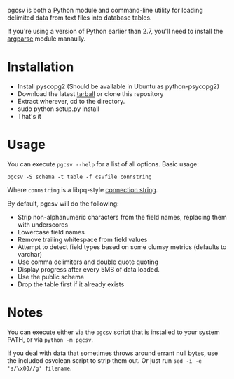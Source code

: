 pgcsv is both a Python module and command-line utility for loading delimited
data from text files into database tables.

If you're using a version of Python earlier than 2.7, you'll need to install the
[argparse](http://code.google.com/p/argparse/) module manaully.

Installation
============

* Install pyscopg2 (Should be available in Ubuntu as python-psycopg2)
* Download the latest [tarball](https://github.com/lysol/pgcsv/tarball/master) or clone this repository
* Extract wherever, cd to the directory.
* sudo python setup.py install
* That's it

Usage
=====

You can execute `pgcsv --help` for a list of all options. Basic usage:

    pgcsv -S schema -t table -f csvfile connstring

Where `connstring` is a libpq-style [connection string](http://www.postgresql.org/docs/9.1/static/libpq-connect.html).

By default, pgcsv will do the following:

* Strip non-alphanumeric characters from the field names, replacing them with underscores
* Lowercase field names
* Remove trailing whitespace from field values
* Attempt to detect field types based on some clumsy metrics (defaults to varchar)
* Use comma delimiters and double quote quoting
* Display progress after every 5MB of data loaded.
* Use the public schema
* Drop the table first if it already exists

Notes
=====

You can execute either via the `pgcsv` script that is installed to your system PATH,
or via `python -m pgcsv`.

If you deal with data that sometimes throws around errant null bytes, use the
included csvclean script to strip them out. Or just run `sed -i -e 's/\x00//g'
filename`.
